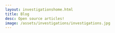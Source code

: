 ```yaml
---
layout: investigationshome.html
title: Blog
desc: Open source articles!
image: /assets/investigations/investigations.jpg
---
```

